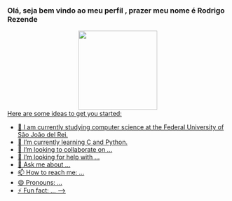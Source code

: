 ### Olá, seja bem vindo ao meu perfil , prazer meu nome é Rodrigo Rezende


<div align="center">
  <a href="https://github.com/etmjr03">
  <img height="180em" src="https://github-readme-stats.vercel.app/api/top-langs/?username=ORodrigoRezende&layout=compact&langs_count=7&theme=gruvbox%22"/>
</div
<!--
**ORodrigoRezende/ORodrigoRezende** is a ✨ _special_ ✨ repository because its `README.md` (this file) appears on your GitHub profile.

Here are some ideas to get you started:

- 🔭 I am currently studying computer science at the Federal University of São João del Rei.
- 🌱 I’m currently learning C and Python.
- 👯 I’m looking to collaborate on ...
- 🤔 I’m looking for help with ...
- 💬 Ask me about ...
- 📫 How to reach me: ...
- 😄 Pronouns: ...
- ⚡ Fun fact: ...
-->
